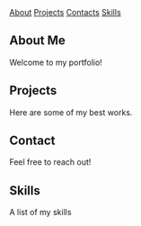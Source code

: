 <html lang="en">
<nav>
	<a href="AboutMe.html">About</a>
	<a href="Project.html">Projects</a>
	<a href="Contacts.html">Contacts</a>
	<a href="Skills.html">Skills</a>
</nav>
<body>
	<section id="AboutMe.html">
		<h2 class="highlight">About Me</h2>
		<p>Welcome to my portfolio!</p>
	</section>
	<section id="Project.html">
		<h2 class="highlight">Projects</h2>
		<p>Here are some of my best works.</p>
	</section>
	<section id="Contacts.html">
		<h2 class="highlight">Contact</h2>
		<p>Feel free to reach out!</p>
	</section>
	<section id="Skills.html">
		<h2 class="highlight">Skills</h2>
	 	<p>A list of my skills</p>
	</section>
</body>
